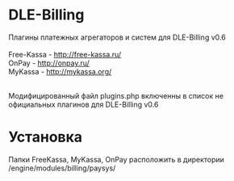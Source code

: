 # DLE-Billing
Плагины платежных агрегаторов и систем для DLE-Billing v0.6<br><br>
Free-Kassa - http://free-kassa.ru/<br>
OnPay - http://onpay.ru/<br>
MyKassa - http://mykassa.org/<br><br>

Модифицированный файл plugins.php включенны в список не официальных плагинов для DLE-Billing v0.6
# Установка
Папки FreeKassa, MyKassa, OnPay расположить в директории /engine/modules/billing/paysys/
